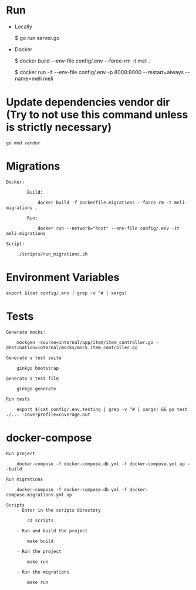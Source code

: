 # Run

- Locally

    $ go run server.go

- Docker

    $ docker build --env-file config/.env --force-rm -t meli .
      
    $ docker run -it --env-file config/.env -p 8000:8000 --restart=always --name=meli meli
      

# Update dependencies vendor dir (Try to not use this command unless is strictly necessary)
    
    go mod vendor
     
 
# Migrations
    Docker:
        
            Build:
            
                docker build -f Dockerfile.migrations --force-rm -t meli-migrations .    
                
            Run:

                docker run --network="host" --env-file config/.env -it meli-migrations

    Script:

        ./scripts/run_migrations.sh

# Environment Variables

    export $(cat config/.env | grep -v ^# | xargs)

# Tests

    Generate mocks:
    
        mockgen -source=internal/app/item/item_controller.go -destination=internal/mocks/mock_item_controller.go
        
    Generate a test suite
    
        ginkgo bootstrap
        
    Generate a test file
    
        ginkgo generate
    
    Run tests
    
        export $(cat config/.env.testing | grep -v ^# | xargs) && go test ./... -coverprofile=coverage.out
    
# docker-compose

    Run project
    
        docker-compose -f docker-compose.db.yml -f docker-compose.yml up --build
         
    Run migrations
        
        docker-compose -f docker-compose.db.yml -f docker-compose.migrations.yml up
        
    Scripts
        - Enter in the scripts directory
            
            cd scripts
        
        - Run and build the project
        
            make build 
            
        - Run the project
        
            make run
            
        - Run the migrations
            
            make run